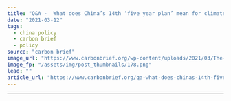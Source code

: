 ```yaml
---
title: "Q&A -  What does China’s 14th ‘five year plan’ mean for climate change?"
date: "2021-03-12"
tags: 
  - china policy
  - carbon brief
  - policy
source: "carbon brief"
image_url: "https://www.carbonbrief.org/wp-content/uploads/2021/03/The-fourth-session-of-the-13th-National-Peoples-Congress-opens-at-the-Great-Hall-of-the-People-in-Beijing-583x372.png"
image_fp: "/assets/img/post_thumbnails/178.png"
lead: ""
article_url: "https://www.carbonbrief.org/qa-what-does-chinas-14th-five-year-plan-mean-for-climate-change"
---
```


---
